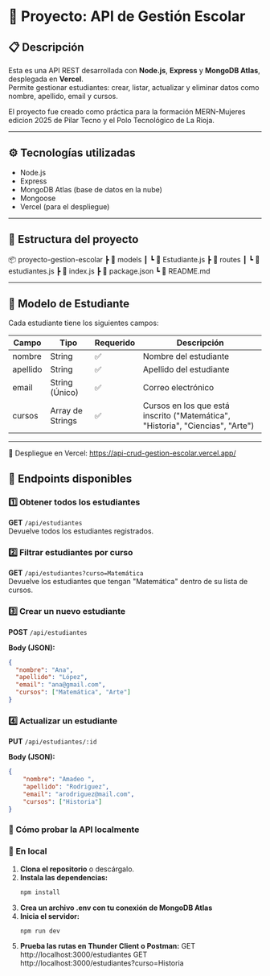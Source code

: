 # 🏫 Proyecto: API de Gestión Escolar

## 📋 Descripción
Esta es una API REST desarrollada con **Node.js**, **Express** y **MongoDB Atlas**, desplegada en **Vercel**.  
Permite gestionar estudiantes: crear, listar, actualizar y eliminar datos como nombre, apellido, email y cursos.

El proyecto fue creado como práctica para la formación MERN-Mujeres edicion 2025 de Pilar Tecno y el Polo Tecnológico de La Rioja. 

---

## ⚙️ Tecnologías utilizadas
- Node.js  
- Express  
- MongoDB Atlas (base de datos en la nube)  
- Mongoose  
- Vercel (para el despliegue)

---

## 🧩 Estructura del proyecto
📦 proyecto-gestion-escolar
 ┣ 📂 models
 ┃ ┗ 📜 Estudiante.js
 ┣ 📂 routes
 ┃ ┗ 📜 estudiantes.js
 ┣ 📜 index.js
 ┣ 📜 package.json
 ┗ 📜 README.md

---

## 🧠 Modelo de Estudiante
Cada estudiante tiene los siguientes campos:

| Campo     | Tipo            | Requerido  | Descripción |
|-----------|-----------------|------------|--------------|
| nombre    | String          | ✅ | Nombre del estudiante |
| apellido  | String          | ✅ | Apellido del estudiante |
| email     | String (Único)  | ✅ | Correo electrónico |
| cursos    | Array de Strings| ✅ | Cursos en los que está inscrito ("Matemática", "Historia", "Ciencias", "Arte") |

---

🔹 Despliegue en Vercel: 
https://api-crud-gestion-escolar.vercel.app/ 

## 🚀 Endpoints disponibles


### 1️⃣ Obtener todos los estudiantes  
**GET** `/api/estudiantes`  
Devuelve todos los estudiantes registrados.

### 2️⃣ Filtrar estudiantes por curso  
**GET** `/api/estudiantes?curso=Matemática`  
Devuelve los estudiantes que tengan "Matemática" dentro de su lista de cursos.

### 3️⃣ Crear un nuevo estudiante  
**POST** `/api/estudiantes`  

**Body (JSON):**
```json
{
  "nombre": "Ana",
  "apellido": "López",
  "email": "ana@gmail.com",
  "cursos": ["Matemática", "Arte"]
}
```

### 4️⃣ Actualizar un estudiante
**PUT** `/api/estudiantes/:id`  

**Body (JSON):**
```json
{
    "nombre": "Amadeo ",
    "apellido": "Rodriguez",
    "email": "arodriguez@mail.com",
    "cursos": ["Historia"]
}
```


### 🧪 Cómo probar la API localmente

### 🔹 En local

1. **Clona el repositorio** o descárgalo.  
2. **Instala las dependencias:**
   ```bash
   npm install
3. **Crea un archivo .env con tu conexión de MongoDB Atlas**
4. **Inicia el servidor:**
    ```bash
    npm run dev
5. **Prueba las rutas en Thunder Client o Postman:**
GET http://localhost:3000/estudiantes
GET http://localhost:3000/estudiantes?curso=Historia





